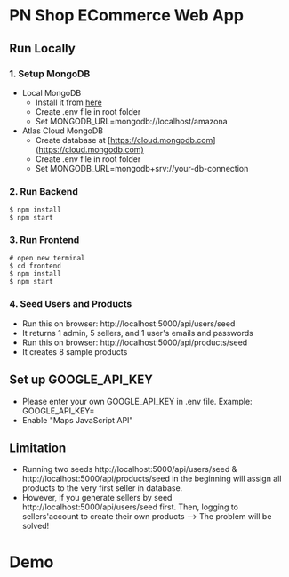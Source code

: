 # PN Shop ECommerce Web App

## Run Locally

### 1. Setup MongoDB

- Local MongoDB
  - Install it from [here](https://www.mongodb.com/try/download/community)
  - Create .env file in root folder
  - Set MONGODB_URL=mongodb://localhost/amazona  
- Atlas Cloud MongoDB
  - Create database at [https://cloud.mongodb.com](https://cloud.mongodb.com)
  - Create .env file in root folder
  - Set MONGODB_URL=mongodb+srv://your-db-connection

### 2. Run Backend

```
$ npm install
$ npm start
```

### 3. Run Frontend

```
# open new terminal
$ cd frontend
$ npm install
$ npm start
```

### 4. Seed Users and Products

- Run this on browser: http://localhost:5000/api/users/seed
- It returns 1 admin, 5 sellers, and 1 user's emails and passwords
- Run this on browser: http://localhost:5000/api/products/seed
- It creates 8 sample products

## Set up GOOGLE_API_KEY

- Please enter your own GOOGLE_API_KEY in .env file. Example: GOOGLE_API_KEY=<YOUR API KEY>
- Enable "Maps JavaScript API"

## Limitation

- Running two seeds http://localhost:5000/api/users/seed & http://localhost:5000/api/products/seed in the beginning will assign all products to the very first seller in database.
- However, if you generate sellers by seed http://localhost:5000/api/users/seed first. Then, logging to sellers'account to create their own products --> The problem will be solved!

# Demo
